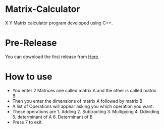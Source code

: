 # Matrix-Calculator
X Y Matrix calculator program developed using C++.
# Pre-Release
You can download the first release from [Here](https://github.com/AbdElrhmanRezq/Matrix-Calculator/releases/tag/Calculator).
# How to use
- You enter 2 Matrices one called matrix A and the other is called matrix B.
- Then you enter the dimensions of matrix A followed by matrix B.
- A list of Operations will appear asking you which operation you want.
- These operations are 1. Adding 2. Subtracting 3. Multipying 4. Ddividing 5. determinant of A 6. Determinant of B
- Press 7 to exit.
